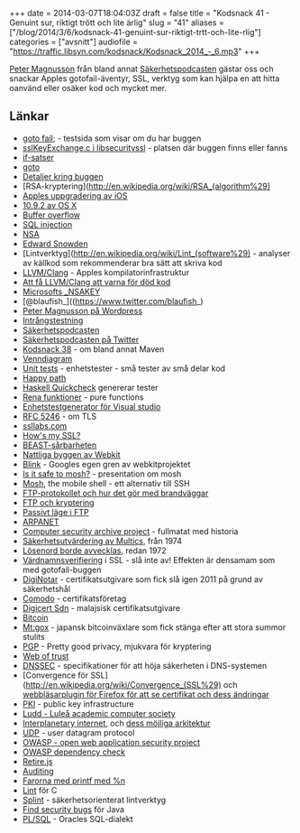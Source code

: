 +++
date = 2014-03-07T18:04:03Z
draft = false
title = "Kodsnack 41 - Genuint sur, riktigt trött och lite ärlig"
slug = "41"
aliases = ["/blog/2014/3/6/kodsnack-41-genuint-sur-riktigt-trtt-och-lite-rlig"]
categories = ["avsnitt"]
audiofile = "https://traffic.libsyn.com/kodsnack/Kodsnack_2014_-_6.mp3"
+++

[Peter Magnusson](https://www.twitter.com/blaufish_) från bland annat [Säkerhetspodcasten](http://sakerhetspodcasten.se) gästar oss och snackar Apples gotofail-äventyr, SSL, verktyg som kan hjälpa en att hitta oanvänd eller osäker kod och mycket mer.

## Länkar ##

* [goto fail;](http://www.gotofail.com) - testsida som visar om du har buggen
* [sslKeyExchange.c i libsecurityssl](http://opensource.apple.com/source/Security/Security-55471/libsecurity_ssl/lib/sslKeyExchange.c) - platsen där buggen finns eller fanns
* [if-satser](http://en.wikipedia.org/wiki/If_statement#If.E2.80.93then.28.E2.80.93else.29)
* [goto](http://en.wikipedia.org/wiki/Goto)
* [Detaljer kring buggen](https://www.imperialviolet.org/2014/02/22/applebug.html)
* [RSA-kryptering](http://en.wikipedia.org/wiki/RSA_(algorithm%29)
* [Apples uppgradering av iOS](http://support.apple.com/kb/HT6147)
* [10.9.2 av OS X](http://support.apple.com/kb/HT6150)
* [Buffer overflow](http://en.wikipedia.org/wiki/Buffer_overflow)
* [SQL injection](http://en.wikipedia.org/wiki/Sql_injection)
* [NSA](http://en.wikipedia.org/wiki/Nsa)
* [Edward Snowden](http://en.wikipedia.org/wiki/Edward_Snowden)
* [Lintverktyg](http://en.wikipedia.org/wiki/Lint_(software%29) - analyser av källkod som rekommenderar bra sätt att skriva kod
* [LLVM/Clang](http://en.wikipedia.org/wiki/LLVM) - Apples kompilatorinfrastruktur
* [Att få LLVM/Clang att varna för död kod](http://stackoverflow.com/questions/4813947/how-can-i-know-which-parts-in-the-code-are-never-used/)
* [Microsofts _NSAKEY](http://en.wikipedia.org/wiki/NSAKEY)
* [@blaufish_]((https://www.twitter.com/blaufish_)
* [Peter Magnusson på Wordpress](http://blaufish.wordpress.com)
* [Intrångstestning](http://en.wikipedia.org/wiki/Intrusion_detection)
* [Säkerhetspodcasten](http://sakerhetspodcasten.se)
* [Säkerhetspodcasten på Twitter](https://twitter.com/sakpodcasten)
* [Kodsnack 38](http://kodsnack.se/blog/2014/1/31/kodsnack-38-en-stor-hg-hriga-shellscript) - om bland annat Maven
* [Venndiagram](http://en.wikipedia.org/wiki/Venn_diagram)
* [Unit tests](http://en.wikipedia.org/wiki/Unit_testing) - enhetstester - små tester av små delar kod
* [Happy path](http://en.wikipedia.org/wiki/Happy_path)
* [Haskell Quickcheck](http://www.haskell.org/haskellwiki/Introduction_to_QuickCheck1) genererar tester
* [Rena funktioner](http://en.wikipedia.org/wiki/Pure_function) - pure functions
* [Enhetstestgenerator för Visual studio](http://visualstudiogallery.msdn.microsoft.com/45208924-e7b0-45df-8cff-165b505a38d7)
* [RFC 5246](http://tools.ietf.org/html/rfc5246) - om TLS
* [ssllabs.com](http://www.ssllabls.com)
* [How's my SSL?](http://www.howsmyssl.com)
* [BEAST-sårbarheten](http://en.wikipedia.org/wiki/Transport_Layer_Security#BEAST_attack)
* [Nattliga byggen av Webkit](http://nightly.webkit.org)
* [Blink](http://techcrunch.com/2013/04/03/google-forks-webkit-and-launches-blink-its-own-rendering-engine-that-will-soon-power-chrome-and-chromeos/) - Googles egen gren av webkitprojektet
* [Is it safe to mosh?](http://m.youtube.com/watch?v=P_Jd5k0S_AQ) - presentation om mosh
* [Mosh](http://mosh.mit.edu), the mobile shell - ett alternativ till SSH
* [FTP-protokollet och hur det gör med brandväggar](http://www.ncftp.com/ncftpd/doc/misc/ftp_and_firewalls.html)
* [FTP och kryptering](http://en.wikipedia.org/wiki/FTPS)
* [Passivt läge i FTP](http://slacksite.com/other/ftp.html)
* [ARPANET](http://en.wikipedia.org/wiki/Arpanet)
* [Computer security archive project](http://seclab.cs.ucdavis.edu/projects/history/) - fullmatat med historia
* [Säkerhetsutvärdering av Multics](http://seclab.cs.ucdavis.edu/projects/history/papers/karg74.pdf), från 1974
* [Lösenord borde avvecklas](http://seclab.cs.ucdavis.edu/projects/history/papers/karg74.pdf), redan 1972
* [Värdnamnsverifiering](http://docs.oracle.com/cd/E23943_01/apirefs.1111/e13952/taskhelp/security/DisableHostNameVerification.html) i SSL - slå inte av! Effekten är densamam som med gotofail-buggen
* [DigiNotar](http://en.wikipedia.org/wiki/DigiNotar) - certifikatsutgivare som fick slå igen 2011 på grund av säkerhetshål
* [Comodo](http://en.wikipedia.org/wiki/Comodo_Group) - certifikatsföretag
* [Digicert Sdn](https://www.digicert.com.my) - malajsisk certifikatsutgivare
* [Bitcoin](http://en.wikipedia.org/wiki/Bitcoin)
* [Mt:gox](http://en.wikipedia.org/wiki/Mt._Gox) - japansk bitcoinväxlare som fick stänga efter att stora summor stulits
* [PGP](http://en.wikipedia.org/wiki/Pretty_Good_Privacy) - Pretty good privacy, mjukvara för kryptering
* [Web of trust](http://en.wikipedia.org/wiki/Web_of_trust)
* [DNSSEC](http://en.wikipedia.org/wiki/DNSSEC) - specifikationer för att höja säkerheten i DNS-systemen
* [Convergence för SSL](http://en.wikipedia.org/wiki/Convergence_(SSL%29) och [webbläsarplugin för Firefox för att se certifikat och dess ändringar](https://addons.mozilla.org/en-us/firefox/addon/certificate-patrol/)
* [PKI](http://en.wikipedia.org/wiki/Public_key_infrastructure) - public key infrastructure
* [Ludd - Luleå academic computer society](http://www.ludd.ltu.se/w2/index.php/Main_Page)
* [Interplanetary internet](http://en.wikipedia.org/wiki/Interplanetary_Internet), och [dess möjliga arkitektur](http://tools.ietf.org/html/draft-irtf-ipnrg-arch-00)
* [UDP](http://en.wikipedia.org/wiki/User_Datagram_Protocol) - user datagram protocol
* [OWASP - open web application security project](https://www.owasp.org/index.php/Main_Page)
* [OWASP dependency check](https://www.owasp.org/index.php/OWASP_Dependency_Check)
* [Retire.js](http://open.bekk.no/retire-js-what-you-require-you-must-also-retire)
* [Auditing](http://en.wikipedia.org/wiki/Auditing)
* [Farorna med printf med %n](http://en.wikipedia.org/wiki/Uncontrolled_format_string)
* [Lint](http://www.unix.com/man-page/FreeBSD/1/lint) för C
* [Splint](http://www.splint.org) - säkerhetsorienterat lintverktyg
* [Find security bugs](http://h3xstream.github.io/find-sec-bugs/) för Java
* [PL/SQL](http://sv.wikipedia.org/wiki/PL/SQL) - Oracles SQL-dialekt

